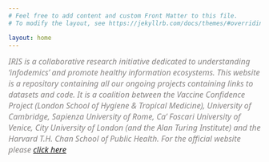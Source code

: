 ```yaml
---
# Feel free to add content and custom Front Matter to this file.
# To modify the layout, see https://jekyllrb.com/docs/themes/#overriding-theme-defaults

layout: home
---
```


<font face="Segoe UI" size="3px" color="#888584"><em>IRIS is a collaborative research initiative dedicated to understanding ‘infodemics’ and promote healthy information ecosystems. This website is a repository containing all our ongoing projects containing links to datasets and code. It is a coalition between the Vaccine Confidence Project (London School of Hygiene & Tropical Medicine), University of Cambridge, Sapienza University of Rome, Ca’ Foscari University of Venice, City University of London (and the Alan Turing Institute) and the Harvard T.H. Chan School of Public Health. For the official website please <a href = "LINK">click here</a></em></font>
<p>
</p>